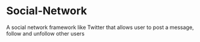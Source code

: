 # Social-Network
A social network framework like Twitter that allows user to post a message, follow and unfollow other users
